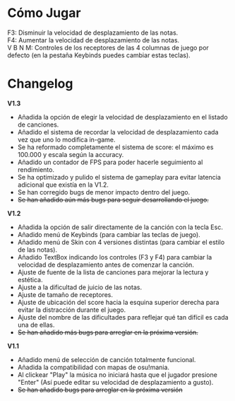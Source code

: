 # Cómo Jugar
F3: Disminuir la velocidad de desplazamiento de las notas.  
F4: Aumentar la velocidad de desplazamiento de las notas.  
V B N M: Controles de los receptores de las 4 columnas de juego por defecto (en la pestaña Keybinds puedes cambiar estas teclas).
  
# Changelog
**V1.3**  
- Añadida la opción de elegir la velocidad de desplazamiento en el listado de canciones.
- Añadido el sistema de recordar la velocidad de desplazamiento cada vez que uno lo modifica in-game.
- Se ha reformado completamente el sistema de score: el máximo es 100.000 y escala según la accuracy.
- Añadido un contador de FPS para poder hacerle seguimiento al rendimiento.
- Se ha optimizado y pulido el sistema de gameplay para evitar latencia adicional que existía en la V1.2.
- Se han corregido bugs de menor impacto dentro del juego.
- ~~Se han añadido aún más bugs para seguir desarrollando el juego.~~  

**V1.2**  
- Añadida la opción de salir directamente de la canción con la tecla Esc.
- Añadido menú de Keybinds (para cambiar las teclas de juego).
- Añadido menú de Skin con 4 versiones distintas (para cambiar el estilo de las notas).
- Añadido TextBox indicando los controles (F3 y F4) para cambiar la velocidad de desplazamiento antes de comenzar la canción.
- Ajuste de fuente de la lista de canciones para mejorar la lectura y estética.
- Ajuste a la dificultad de juicio de las notas.
- Ajuste de tamaño de receptores.
- Ajuste de ubicación del score hacia la esquina superior derecha para evitar la distracción durante el juego.
- Ajuste del nombre de las dificultades para reflejar qué tan difícil es cada una de ellas.
- ~~Se han añadido más bugs para arreglar en la próxima versión.~~

**V1.1**  
- Añadido menú de selección de canción totalmente funcional.
- Añadida la compatibilidad con mapas de osu!mania.
- Al clickear "Play" la música no iniciará hasta que el jugador presione "Enter" (Así puede editar su velocidad de desplazamiento a gusto).
- ~~Se han añadido bugs para arreglar en la próxima versión~~
